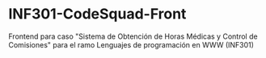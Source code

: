 # INF301-CodeSquad-Front
Frontend para caso "Sistema de Obtención de Horas Médicas y Control de Comisiones" para el ramo Lenguajes de programación en WWW (INF301)
